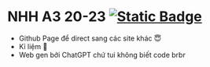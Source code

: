 # NHH A3 20-23 [![Static Badge](https://img.shields.io/badge/Website-NHH_A3_20_23-blue?style=for-the-badge)](https://kevinnitrog.github.io/NHH-A3-20-23/)

- Github Page để direct sang các site khác 😇
- Kỉ liệm 🤫
- Web gen bởi ChatGPT chứ tui không biết code brbr
